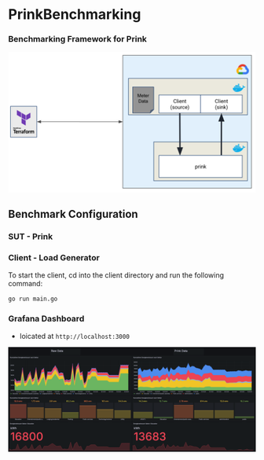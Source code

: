 # PrinkBenchmarking
### Benchmarking Framework for Prink 

![](resources/image.png)

## Benchmark Configuration


### SUT - Prink

### Client - Load Generator

To start the client, cd into the client directory and run the following command:

```bash
go run main.go 
```

### Grafana Dashboard
- loicated at `http://localhost:3000`

![](resources/dashboard.png)